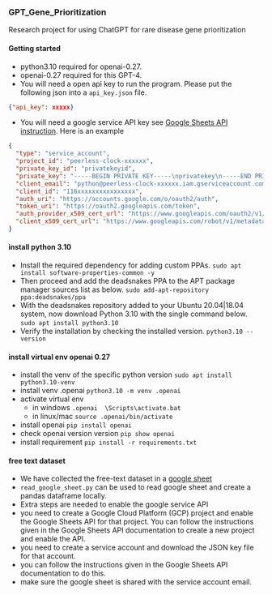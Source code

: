 ### GPT_Gene_Prioritization
Research project for using ChatGPT for rare disease gene prioritization

#### Getting started
- python3.10 required for openai-0.27.
- openai-0.27 required for this GPT-4.
- You will need a open api key to run the program. Please put the following json into a `api_key.json` file.
```json
{"api_key": xxxxx}
```
- You will need a google service API key see [Google Sheets API instruction](https://developers.google.com/sheets/api/guides/concepts). Here is an example
```json
{
  "type": "service_account",
  "project_id": "peerless-clock-xxxxxx",
  "private_key_id": "privatekeyid",
  "private_key": "-----BEGIN PRIVATE KEY-----\nprivatekey\n-----END PRIVATE KEY-----\n",
  "client_email": "python@peerless-clock-xxxxxx.iam.gserviceaccount.com",
  "client_id": "116xxxxxxxxxxxxxxxx",
  "auth_uri": "https://accounts.google.com/o/oauth2/auth",
  "token_uri": "https://oauth2.googleapis.com/token",
  "auth_provider_x509_cert_url": "https://www.googleapis.com/oauth2/v1/certs",
  "client_x509_cert_url": "https://www.googleapis.com/robot/v1/metadata/x509/python%40peerless-clock-xxxxxx.iam.gserviceaccount.com"
}
```

#### install python 3.10
- Install the required dependency for adding custom PPAs.
`sudo apt install software-properties-common -y`
- Then proceed and add the deadsnakes PPA to the APT package manager sources list as below.
`sudo add-apt-repository ppa:deadsnakes/ppa`
- With the deadsnakes repository added to your Ubuntu 20.04|18.04 system, now download Python 3.10 with the single command below.
`sudo apt install python3.10`
- Verify the installation by checking the installed version.
`python3.10 --version`



#### install virtual env openai 0.27
- install the venv of the specific python version 
`sudo apt install python3.10-venv`
- install venv .openai
`python3.10 -m venv .openai`
- activate virtual env
    - in windows
    `.openai  \Scripts\activate.bat`
    - in linux/mac
    `source .openai/bin/activate`
- install openai 
`pip install openai`
- check openai version version
`pip show openai`
- install requirement
`pip install -r requirements.txt`

#### free text dataset
- We have collected the free-text dataset in a [google sheet](https://docs.google.com/spreadsheets/d/1GL_mEX2Iqz5ANvftYWa2mwDKxnA05jN-s2SKDw3rLeo/edit#gid=0)
- `read_google_sheet.py` can be used to read google sheet and create a pandas dataframe locally.
- Extra steps are needed to enable the google service API
 - you need to create a Google Cloud Platform (GCP) project and enable the Google Sheets API for that project. You can follow the instructions given in the Google Sheets API documentation to create a new project and enable the API.
 - you need to create a service account and download the JSON key file for that account. 
 - you can follow the instructions given in the Google Sheets API documentation to do this.
 - make sure the google sheet is shared with the service account email.


